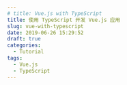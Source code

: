 ```yaml
---
# title: Vue.js with TypeScript
title: 使用 TypeScript 开发 Vue.js 应用
slug: vue-with-typescript
date: 2019-06-26 15:29:52
draft: true
categories:
  - Tutorial
tags:
  - Vue.js
  - TypeScript
---
```


